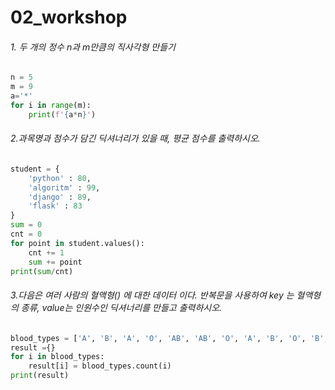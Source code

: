# 02_workshop

###### 1. 두 개의 정수 n과 m만큼의 직사각형 만들기

```python
n = 5
m = 9
a='*'
for i in range(m):
    print(f'{a*n}')
```

###### 2.과목명과 점수가 담긴 딕셔너리가 있을 때, 평균 점수를 출력하시오.

```python
student = {
    'python' : 80,
    'algoritm' : 99,
    'django' : 89,
    'flask' : 83
}
sum = 0
cnt = 0
for point in student.values():
    cnt += 1
    sum += point
print(sum/cnt)
```

###### 3.다음은 여러 사람의 혈액형() 에 대한 데이터 이다. 반복문을 사용하여 key 는 혈액형의 종류, value는 인원수인 딕셔너리를 만들고 출력하시오.

```python
blood_types = ['A', 'B', 'A', 'O', 'AB', 'AB', 'O', 'A', 'B', 'O', 'B', 'AB']
result ={}
for i in blood_types:
    result[i] = blood_types.count(i)
print(result)
```



